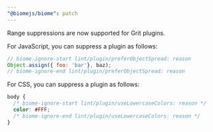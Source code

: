 ```yaml
---
"@biomejs/biome": patch
---
```


Range suppressions are now supported for Grit plugins.

For JavaScript, you can suppress a plugin as follows:

```js
// biome-ignore-start lint/plugin/preferObjectSpread: reason
Object.assign({ foo: 'bar'}, baz);
// biome-ignore-end lint/plugin/preferObjectSpread: reason
```

For CSS, you can suppress a plugin as follows:

```css
body {
  /* biome-ignore-start lint/plugin/useLowercaseColors: reason */
  color: #FFF;
  /* biome-ignore-end lint/plugin/useLowercaseColors: reason */
}
```
